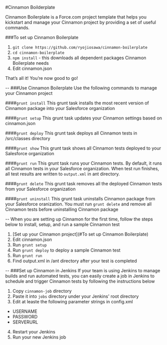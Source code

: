 #Cinnamon Boilderplate

Cinnamon Boilerplate is a Force.com project template that helps you kickstart and manage your Cinnamon project by providing a set of useful commands.

###To set up Cinnamon Boilerplate
1. `git clone https://github.com/ryojiosawa/cinnamon-boilerplate`
2. `cd cinnamon-boilerplate`
3. `npm install` - this downloads all dependent packages Cinnamon Boilerplate needs
4. Edit cinnamon.json

That’s all it!  You’re now good to go!

--
###Use Cinnamon Boilerplate
Use the following commands to manage your Cinnamon project

####`grunt install`
This grunt task installs the most recent version of Cinnamon package into your Salesforce organization

####`grunt setup`
This grunt task updates your Cinnamon settings based on cinnamon.json

####`grunt deploy`
This grunt task deploys all Cinnamon tests in /src/classes directory

####`grunt show`
This grunt task shows all Cinnamon tests deployed to your Salesforce organization

####`grunt run`
This grunt task runs your Cinnamon tests.  By default, it runs all Cinnamon tests in your Salesforce organization.  When test run finishes, all test results are written to `output.xml` in ant directory.

####`grunt delete`
This grunt task removes all the deployed Cinnamon tests from your Salesforce organization

####`grunt uninstall`
This grunt task uninstalls Cinnamon package from your Salesforce oranization.  You must run `grunt delete` and remove all Cinnamon tests before uninstalling Cinnamon package

--
When you are setting up Cinnamon for the first time, follow the steps below to install, setup, and run a sample Cinnamon test

1. [Set up your Cinnamon project](#To set up Cinnamon Boilerplate)
2. Edit cinnamon.json
3. Run `grunt setup`
4. Run `grunt deploy` to deploy a sample Cinnamon test
5. Run `grunt run`
6. Find output.xml in /ant directory after your test is completed

--
###Set up Cinnamon in Jenkins
If your team is using Jenkins to manage builds and run automated tests, you can easily create a job in Jenkins to schedule and trigger Cinnamon tests by following the instructions below

1. Copy `cinnamon-job` directory
2. Paste it into `jobs` directory under your Jenkins' root directory
3. Edit at leaste the following parameter strings in config.xml
 * USERNAME
 * PASSWORD
 * SERVERURL
4. Restart your Jenkins
5. Run your new Jenkins job
